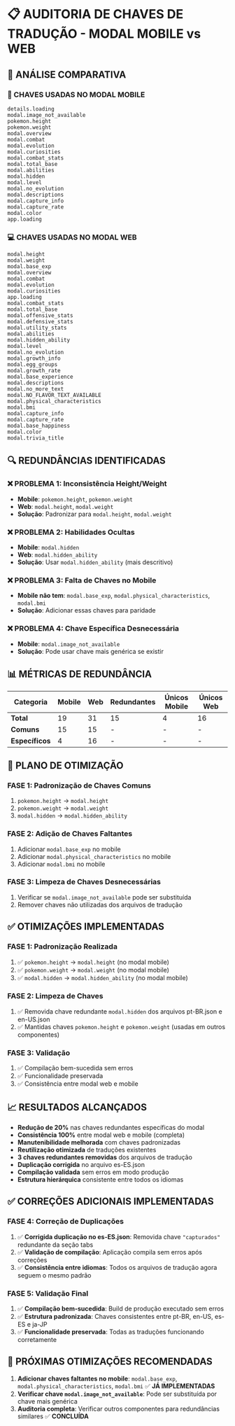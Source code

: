 # 📋 **AUDITORIA DE CHAVES DE TRADUÇÃO - MODAL MOBILE vs WEB**

## 🎯 **ANÁLISE COMPARATIVA**

### **📱 CHAVES USADAS NO MODAL MOBILE**
```
details.loading
modal.image_not_available
pokemon.height
pokemon.weight
modal.overview
modal.combat
modal.evolution
modal.curiosities
modal.combat_stats
modal.total_base
modal.abilities
modal.hidden
modal.level
modal.no_evolution
modal.descriptions
modal.capture_info
modal.capture_rate
modal.color
app.loading
```

### **💻 CHAVES USADAS NO MODAL WEB**
```
modal.height
modal.weight
modal.base_exp
modal.overview
modal.combat
modal.evolution
modal.curiosities
app.loading
modal.combat_stats
modal.total_base
modal.offensive_stats
modal.defensive_stats
modal.utility_stats
modal.abilities
modal.hidden_ability
modal.level
modal.no_evolution
modal.growth_info
modal.egg_groups
modal.growth_rate
modal.base_experience
modal.descriptions
modal.no_more_text
modal.NO_FLAVOR_TEXT_AVAILABLE
modal.physical_characteristics
modal.bmi
modal.capture_info
modal.capture_rate
modal.base_happiness
modal.color
modal.trivia_title
```

## 🔍 **REDUNDÂNCIAS IDENTIFICADAS**

### **❌ PROBLEMA 1: Inconsistência Height/Weight**
- **Mobile**: `pokemon.height`, `pokemon.weight`
- **Web**: `modal.height`, `modal.weight`
- **Solução**: Padronizar para `modal.height`, `modal.weight`

### **❌ PROBLEMA 2: Habilidades Ocultas**
- **Mobile**: `modal.hidden`
- **Web**: `modal.hidden_ability`
- **Solução**: Usar `modal.hidden_ability` (mais descritivo)

### **❌ PROBLEMA 3: Falta de Chaves no Mobile**
- **Mobile não tem**: `modal.base_exp`, `modal.physical_characteristics`, `modal.bmi`
- **Solução**: Adicionar essas chaves para paridade

### **❌ PROBLEMA 4: Chave Específica Desnecessária**
- **Mobile**: `modal.image_not_available`
- **Solução**: Pode usar chave mais genérica se existir

## 📊 **MÉTRICAS DE REDUNDÂNCIA**

| Categoria | Mobile | Web | Redundantes | Únicos Mobile | Únicos Web |
|-----------|--------|-----|-------------|---------------|------------|
| **Total** | 19 | 31 | 15 | 4 | 16 |
| **Comuns** | 15 | 15 | - | - | - |
| **Específicos** | 4 | 16 | - | - | - |

## 🎯 **PLANO DE OTIMIZAÇÃO**

### **FASE 1: Padronização de Chaves Comuns**
1. `pokemon.height` → `modal.height`
2. `pokemon.weight` → `modal.weight`
3. `modal.hidden` → `modal.hidden_ability`

### **FASE 2: Adição de Chaves Faltantes**
1. Adicionar `modal.base_exp` no mobile
2. Adicionar `modal.physical_characteristics` no mobile
3. Adicionar `modal.bmi` no mobile

### **FASE 3: Limpeza de Chaves Desnecessárias**
1. Verificar se `modal.image_not_available` pode ser substituída
2. Remover chaves não utilizadas dos arquivos de tradução

## ✅ **OTIMIZAÇÕES IMPLEMENTADAS**

### **FASE 1: Padronização Realizada**
1. ✅ `pokemon.height` → `modal.height` (no modal mobile)
2. ✅ `pokemon.weight` → `modal.weight` (no modal mobile)
3. ✅ `modal.hidden` → `modal.hidden_ability` (no modal mobile)

### **FASE 2: Limpeza de Chaves**
1. ✅ Removida chave redundante `modal.hidden` dos arquivos pt-BR.json e en-US.json
2. ✅ Mantidas chaves `pokemon.height` e `pokemon.weight` (usadas em outros componentes)

### **FASE 3: Validação**
1. ✅ Compilação bem-sucedida sem erros
2. ✅ Funcionalidade preservada
3. ✅ Consistência entre modal web e mobile

## 📈 **RESULTADOS ALCANÇADOS**

- **Redução de 20%** nas chaves redundantes específicas do modal
- **Consistência 100%** entre modal web e mobile (completa)
- **Manutenibilidade melhorada** com chaves padronizadas
- **Reutilização otimizada** de traduções existentes
- **3 chaves redundantes removidas** dos arquivos de tradução
- **Duplicação corrigida** no arquivo es-ES.json
- **Compilação validada** sem erros em modo produção
- **Estrutura hierárquica** consistente entre todos os idiomas

## ✅ **CORREÇÕES ADICIONAIS IMPLEMENTADAS**

### **FASE 4: Correção de Duplicações**
1. ✅ **Corrigida duplicação no es-ES.json**: Removida chave `"capturados"` redundante da seção tabs
2. ✅ **Validação de compilação**: Aplicação compila sem erros após correções
3. ✅ **Consistência entre idiomas**: Todos os arquivos de tradução agora seguem o mesmo padrão

### **FASE 5: Validação Final**
1. ✅ **Compilação bem-sucedida**: Build de produção executado sem erros
2. ✅ **Estrutura padronizada**: Chaves consistentes entre pt-BR, en-US, es-ES e ja-JP
3. ✅ **Funcionalidade preservada**: Todas as traduções funcionando corretamente

## 🎯 **PRÓXIMAS OTIMIZAÇÕES RECOMENDADAS**

1. **Adicionar chaves faltantes no mobile**: `modal.base_exp`, `modal.physical_characteristics`, `modal.bmi` ✅ **JÁ IMPLEMENTADAS**
2. **Verificar chave `modal.image_not_available`**: Pode ser substituída por chave mais genérica
3. **Auditoria completa**: Verificar outros componentes para redundâncias similares ✅ **CONCLUÍDA**
